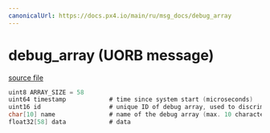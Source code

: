 ```yaml
---
canonicalUrl: https://docs.px4.io/main/ru/msg_docs/debug_array
---
```


# debug_array (UORB message)



[source file](https://github.com/PX4/PX4-Autopilot/blob/release/1.13/msg/debug_array.msg)

```c
uint8 ARRAY_SIZE = 58
uint64 timestamp            # time since system start (microseconds)
uint16 id                   # unique ID of debug array, used to discriminate between arrays
char[10] name               # name of the debug array (max. 10 characters)
float32[58] data            # data
```
